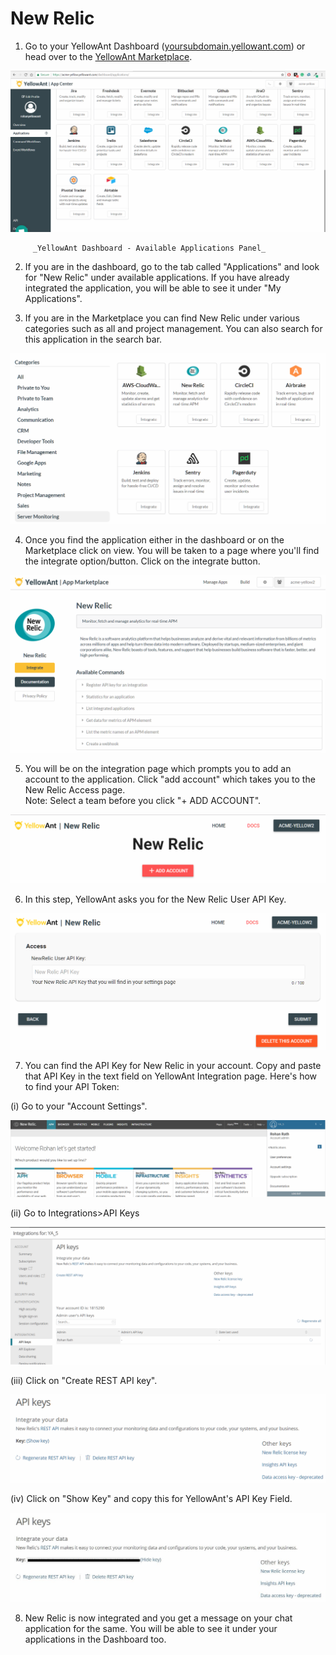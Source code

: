 # New Relic

1. Go to your YellowAnt Dashboard \([yoursubdomain.yellowant.com](https://github.com/yellowanthq/yellowant-help-center/tree/bdad19066023aa6a8b667a1d6f05b72945b49759/yoursubdomain.yellowant.com)\) or head over to the [YellowAnt Marketplace](https://www.yellowant.com/marketplace). 

![](../../.gitbook/assets/image%20%2810%29.png)

         _YellowAnt Dashboard - Available Applications Panel_

2. If you are in the dashboard, go to the tab called "Applications" and look for "New Relic" under available applications. If you have already integrated the application, you will be able to see it under "My Applications".

3. If you are in the Marketplace you can find New Relic under various categories such as all and project management. You can also search for this application in the search bar.  


![](../../.gitbook/assets/image%20%28260%29.png)

4. Once you find the application either in the dashboard or on the Marketplace click on view. You will be taken to a page where you'll find the integrate option/button. Click on the integrate button.  


![](../../.gitbook/assets/image%20%28125%29.png)

5. You will be on the integration page which prompts you to add an account to the application. Click "add account" which takes you to the New Relic Access page.  
Note: Select a team before you click "+ ADD ACCOUNT".  


![](../../.gitbook/assets/image%20%28170%29.png)

6. In this step, YellowAnt asks you for the New Relic User API Key.  


![](../../.gitbook/assets/image%20%2881%29.png)

7. You can find the API Key for New Relic in your account. Copy and paste that API Key in the text field on YellowAnt Integration page. Here's how to find your API Token:

\(i\) Go to your "Account Settings".

![](../../.gitbook/assets/image%20%28164%29.png)

\(ii\) Go to Integrations&gt;API Keys

![](../../.gitbook/assets/image%20%28205%29.png)

\(iii\) Click on "Create REST API key".

![](../../.gitbook/assets/image%20%28139%29.png)

\(iv\) Click on "Show Key" and copy this for YellowAnt's API Key Field.

![](../../.gitbook/assets/image%20%28323%29.png)

8. New Relic is now integrated and you get a message on your chat application for the same. You will be able to see it under your applications in the Dashboard too.

